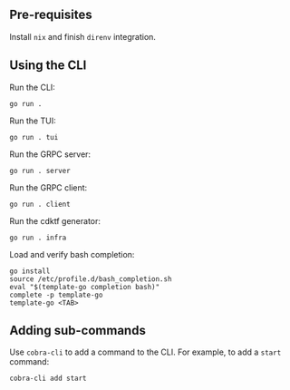 ## Pre-requisites

Install `nix` and finish `direnv` integration.

## Using the CLI

Run the CLI:

```
go run .
```

Run the TUI:

```
go run . tui
```

Run the GRPC server:

```
go run . server
```

Run the GRPC client:

```
go run . client
```

Run the cdktf generator:

```
go run . infra
```

Load and verify bash completion:

```
go install
source /etc/profile.d/bash_completion.sh
eval "$(template-go completion bash)"
complete -p template-go
template-go <TAB>
```

## Adding sub-commands

Use `cobra-cli` to add a command to the CLI.  For example, to add a `start` command:

```
cobra-cli add start
```
